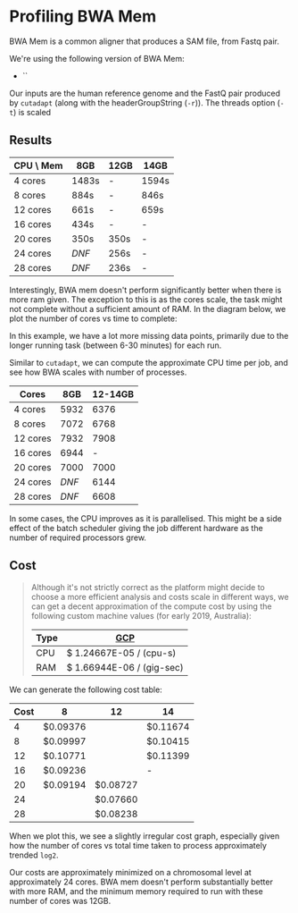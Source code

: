 # Profiling BWA Mem

BWA Mem is a common aligner that produces a SAM file, from Fastq pair.

We're using the following version of BWA Mem:

- ``

Our inputs are the human reference genome and the FastQ pair produced 
by `cutadapt` (along with the headerGroupString (`-r`)). 
The threads option (`-t`) is scaled 

## Results

| CPU \ Mem |  8GB  | 12GB | 14GB  | 
|-----------|-------|------|-------| 
| 4 cores   | 1483s |  -   | 1594s | 
| 8 cores   | 884s  |  -   | 846s  | 
| 12 cores  | 661s  |  -   | 659s  | 
| 16 cores  | 434s  |  -   |   -   | 
| 20 cores  | 350s  | 350s |   -   | 
| 24 cores  | _DNF_ | 256s |   -   | 
| 28 cores  | _DNF_ | 236s |   -   | 

Interestingly, BWA mem doesn't perform significantly better when there is more ram given.
The exception to this is as the cores scale, the task might not complete without a
sufficient amount of RAM. In the diagram below, we plot the number of cores vs time to complete:



In this example, we have a lot more missing data points, primarily due to the longer
running task (between 6-30 minutes) for each run.

Similar to `cutadapt`, we can compute the approximate CPU time per job, 
and see how BWA scales with number of processes.

|  Cores   | 8GB  | 12-14GB |
|----------|------|---------|
| 4 cores  | 5932 | 6376    |
| 8 cores  | 7072 | 6768    |
| 12 cores | 7932 | 7908    |
| 16 cores | 6944 |   -     |
| 20 cores | 7000 | 7000    |
| 24 cores |_DNF_ | 6144    |
| 28 cores |_DNF_ | 6608    |

In some cases, the CPU improves as it is parallelised. This might be a side effect of the 
batch scheduler giving the job different hardware as the number of required processors grew.

## Cost

> Although it's not strictly correct as the platform might decide to choose a more efficient analysis and
costs scale in different ways, we can get a decent approximation of the compute cost 
by using the following custom machine values (for early 2019, Australia):
>
> | Type | [GCP](https://cloud.google.com/compute/pricing#custommachinetypepricing) |
> |------|---------------------------|
> | CPU  |  $ 1.24667E-05 / (cpu-s)  |
> | RAM  | $ 1.66944E-06 / (gig-sec) |

We can generate the following cost table: 

| Cost | 8          | 12         | 14         | 
|------|------------|------------|------------| 
| 4    |  $0.09376  |            |  $0.11674  | 
| 8    |  $0.09997  |            |  $0.10415  | 
| 12   |  $0.10771  |            |  $0.11399  | 
| 16   |  $0.09236  |            | -          | 
| 20   |  $0.09194  |  $0.08727  |            | 
| 24   |            |  $0.07660  |            | 
| 28   |            |  $0.08238  |            | 

When we plot this, we see a slightly irregular cost graph, especially given how the number of cores
vs total time taken to process approximately trended `log2`.

Our costs are approximately minimized on a chromosomal level at approximately 24 cores.
BWA mem doesn't perform substantially better with more RAM, and the minimum memory required to
run with these number of cores was 12GB.

